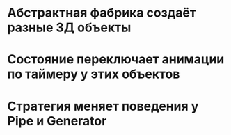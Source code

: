 # Абстрактная фабрика создаёт разные 3Д объекты
# Состояние переключает анимации по таймеру у этих объектов
# Стратегия меняет поведения у Pipe и Generator
